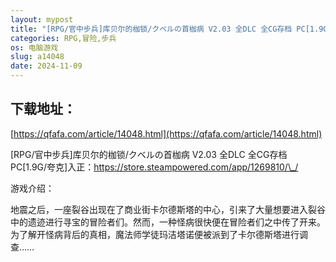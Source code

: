 ```yaml
---
layout: mypost
title: "[RPG/官中步兵]库贝尔的枷锁/クベルの首枷病 V2.03 全DLC 全CG存档 PC[1.9G/夸克]"
categories: RPG,冒险,步兵
os: 电脑游戏
slug: a14048
date: 2024-11-09
---
```


## 下载地址：

[https://qfafa.com/article/14048.html](https://qfafa.com/article/14048.html)

\[RPG/官中步兵\]库贝尔的枷锁/クベルの首枷病 V2.03 全DLC 全CG存档 PC\[1.9G/夸克\]入正：https://store.steampowered.com/app/1269810/\_/

游戏介绍：

地震之后，一座裂谷出现在了商业街卡尔德斯塔的中心，引来了大量想要进入裂谷中的遗迹进行寻宝的冒险者们。然而，一种怪病很快便在冒险者们之中传了开来。为了解开怪病背后的真相，魔法师学徒玛洁塔诺便被派到了卡尔德斯塔进行调查……